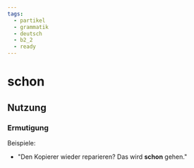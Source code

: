 ```yaml
---
tags:
  - partikel
  - grammatik
  - deutsch
  - b2_2
  - ready
---
```


# schon

## Nutzung

### Ermutigung  

Beispiele:  

- "Den Kopierer wieder reparieren? Das wird **schon** gehen."  
